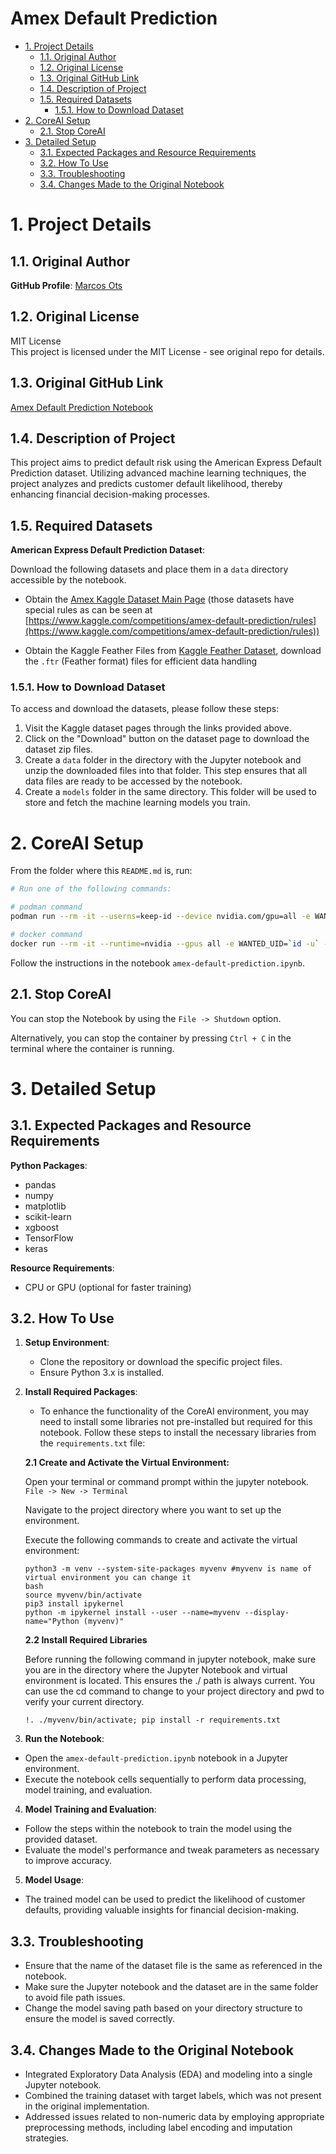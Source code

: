 <h1>Amex Default Prediction</h1>

- [1. Project Details](#1-project-details)
  - [1.1. Original Author](#11-original-author)
  - [1.2. Original License](#12-original-license)
  - [1.3. Original GitHub Link](#13-original-github-link)
  - [1.4. Description of Project](#14-description-of-project)
  - [1.5. Required Datasets](#15-required-datasets)
    - [1.5.1. How to Download Dataset](#151-how-to-download-dataset)
- [2. CoreAI Setup](#2-coreai-setup)
  - [2.1. Stop CoreAI](#21-stop-coreai)
- [3. Detailed Setup](#3-detailed-setup)
  - [3.1. Expected Packages and Resource Requirements](#31-expected-packages-and-resource-requirements)
  - [3.2. How To Use](#32-how-to-use)
  - [3.3. Troubleshooting](#33-troubleshooting)
  - [3.4. Changes Made to the Original Notebook](#34-changes-made-to-the-original-notebook)

# 1. Project Details

## 1.1. Original Author

**GitHub Profile**: [Marcos Ots](https://github.com/N0t10n)

## 1.2. Original License

MIT License  
This project is licensed under the MIT License - see original repo for details.

## 1.3. Original GitHub Link

[Amex Default Prediction Notebook](https://github.com/N0t10n/Amex_default_prediction/blob/main/model.ipynb)

## 1.4. Description of Project

This project aims to predict default risk using the American Express Default Prediction dataset. Utilizing advanced machine learning techniques, the project analyzes and predicts customer default likelihood, thereby enhancing financial decision-making processes.

## 1.5. Required Datasets

**American Express Default Prediction Dataset**:

Download the following datasets and place them in a `data` directory accessible by the notebook.

- Obtain the [Amex Kaggle Dataset Main Page](https://www.kaggle.com/competitions/amex-default-prediction/data) (those datasets have special rules as can be seen at [https://www.kaggle.com/competitions/amex-default-prediction/rules](https://www.kaggle.com/competitions/amex-default-prediction/rules))

- Obtain the Kaggle Feather Files from [Kaggle Feather Dataset](https://www.kaggle.com/datasets/ruchi798/parquet-files-amexdefault-prediction), download the `.ftr` (Feather format) files for efficient data handling

### 1.5.1. How to Download Dataset
To access and download the datasets, please follow these steps:

1. Visit the Kaggle dataset pages through the links provided above.
2. Click on the "Download" button on the dataset page to download the dataset zip files.
3. Create a `data` folder in the directory with the Jupyter notebook and unzip the downloaded files into that folder. This step ensures that all data files are ready to be accessed by the notebook.
4. Create a `models` folder in the same directory. This folder will be used to store and fetch the machine learning models you train.

# 2. CoreAI Setup

From the folder where this `README.md` is, run:

```bash
# Run one of the following commands:

# podman command
podman run --rm -it --userns=keep-id --device nvidia.com/gpu=all -e WANTED_UID=`id -u` -e WANTED_GID=`id -g` -e CoreAI_VERBOSE="yes" -v `pwd`:/iti -p 8888:8888 docker.io/infotrend/coreai:latest  /run_jupyter.sh

# docker command
docker run --rm -it --runtime=nvidia --gpus all -e WANTED_UID=`id -u` -e WANTED_GID=`id -g` -e CoreAI_VERBOSE="yes" -v `pwd`:/iti -p 8888:8888 infotrend/coreai:latest  /run_jupyter.sh
```

Follow the instructions in the notebook `amex-default-prediction.ipynb`.

## 2.1. Stop CoreAI

You can stop the Notebook by using the `File -> Shutdown` option.

Alternatively, you can stop the container by pressing `Ctrl + C` in the terminal where the container is running.

# 3. Detailed Setup

## 3.1. Expected Packages and Resource Requirements

**Python Packages**:
- pandas
- numpy
- matplotlib
- scikit-learn
- xgboost
- TensorFlow
- keras

**Resource Requirements**:
- CPU or GPU (optional for faster training)

## 3.2. How To Use

1. **Setup Environment**:
   - Clone the repository or download the specific project files.
   - Ensure Python 3.x is installed.

2. **Install Required Packages**:

   - To enhance the functionality of the CoreAI environment, you may need to install some libraries not pre-installed but required for this notebook. Follow these steps to install the necessary libraries from the `requirements.txt` file:

   **2.1 Create and Activate the Virtual Environment:**
   
   Open your terminal or command prompt within the jupyter notebook. `File -> New -> Terminal`
   
   Navigate to the project directory where you want to set up the environment.
   
   Execute the following commands to create and activate the virtual environment:
   
   ```
   python3 -m venv --system-site-packages myvenv #myvenv is name of virtual environment you can change it
   bash
   source myvenv/bin/activate
   pip3 install ipykernel
   python -m ipykernel install --user --name=myvenv --display-name="Python (myvenv)"
   ```
   **2.2 Install Required Libraries**
   
   Before running the following command in jupyter notebook, make sure you are in the directory where the Jupyter Notebook and virtual environment is located. This ensures the ./ path is always current. You can use the cd command to change to your project directory and pwd to verify your current directory.
   
   ```
   !. ./myvenv/bin/activate; pip install -r requirements.txt
   ```

3. **Run the Notebook**:
- Open the `amex-default-prediction.ipynb` notebook in a Jupyter environment.
- Execute the notebook cells sequentially to perform data processing, model training, and evaluation.

4. **Model Training and Evaluation**:
- Follow the steps within the notebook to train the model using the provided dataset.
- Evaluate the model's performance and tweak parameters as necessary to improve accuracy.

5. **Model Usage**:
- The trained model can be used to predict the likelihood of customer defaults, providing valuable insights for financial decision-making.

## 3.3. Troubleshooting

- Ensure that the name of the dataset file is the same as referenced in the notebook.
- Make sure the Jupyter notebook and the dataset are in the same folder to avoid file path issues.
- Change the model saving path based on your directory structure to ensure the model is saved correctly.

## 3.4. Changes Made to the Original Notebook

- Integrated Exploratory Data Analysis (EDA) and modeling into a single Jupyter notebook.
- Combined the training dataset with target labels, which was not present in the original implementation.
- Addressed issues related to non-numeric data by employing appropriate preprocessing methods, including label encoding and imputation strategies.

